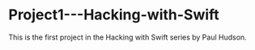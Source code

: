 # Project1---Hacking-with-Swift
This is the first project in the Hacking with Swift series by Paul Hudson.
